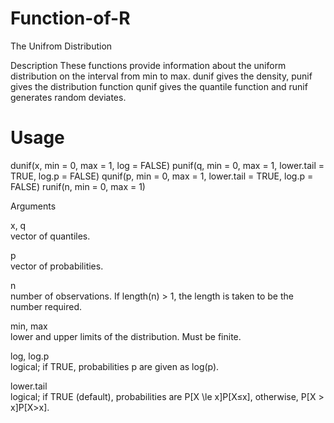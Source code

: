 # Function-of-R

The Unifrom Distribution

Description
These functions provide information about the uniform distribution on the interval from min to max. dunif gives the density, punif gives the distribution function qunif gives the quantile function and runif generates random deviates.

# Usage
dunif(x, min = 0, max = 1, log = FALSE)
punif(q, min = 0, max = 1, lower.tail = TRUE, log.p = FALSE)
qunif(p, min = 0, max = 1, lower.tail = TRUE, log.p = FALSE)
runif(n, min = 0, max = 1)

Arguments

x, q	
vector of quantiles.

p	
vector of probabilities.

n	
number of observations. If length(n) > 1, the length is taken to be the number required.

min, max	
lower and upper limits of the distribution. Must be finite.

log, log.p	
logical; if TRUE, probabilities p are given as log(p).

lower.tail	
logical; if TRUE (default), probabilities are P[X \le x]P[X≤x], otherwise, P[X > x]P[X>x].
